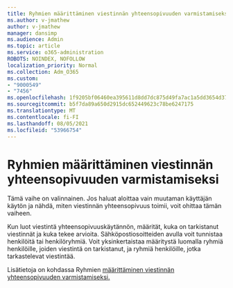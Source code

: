 ```yaml
---
title: Ryhmien määrittäminen viestinnän yhteensopivuuden varmistamiseksi
ms.author: v-jmathew
author: v-jmathew
manager: dansimp
ms.audience: Admin
ms.topic: article
ms.service: o365-administration
ROBOTS: NOINDEX, NOFOLLOW
localization_priority: Normal
ms.collection: Adm_O365
ms.custom:
- "9000549"
- "7456"
ms.openlocfilehash: 1f9205bf06460ea395611d8dd7dc875d49fa7ac1a5dd3654d372e670fb84e4fa
ms.sourcegitcommit: b5f7da89a650d2915dc652449623c78be6247175
ms.translationtype: MT
ms.contentlocale: fi-FI
ms.lasthandoff: 08/05/2021
ms.locfileid: "53966754"
---
```

# <a name="set-up-groups-for-communication-compliance"></a>Ryhmien määrittäminen viestinnän yhteensopivuuden varmistamiseksi

Tämä vaihe on valinnainen. Jos haluat aloittaa vain muutaman käyttäjän käytön ja nähdä, miten viestinnän yhteensopivuus toimii, voit ohittaa tämän vaiheen.  
  
Kun luot viestintä yhteensopivuuskäytännön, määrität, kuka on tarkistanut viestinnät ja kuka tekee arvioita. Sähköpostiosoitteiden avulla voit tunnistaa henkilöitä tai henkilöryhmiä. Voit yksinkertaistaa määritystä luomalla ryhmiä henkilöille, joiden viestintä on tarkistanut, ja ryhmiä henkilöille, jotka tarkastelevat viestintää.  
  
Lisätietoja on kohdassa Ryhmien [määrittäminen viestinnän yhteensopivuuden varmistamiseksi.](https://go.microsoft.com/fwlink/?linkid=2129594)
